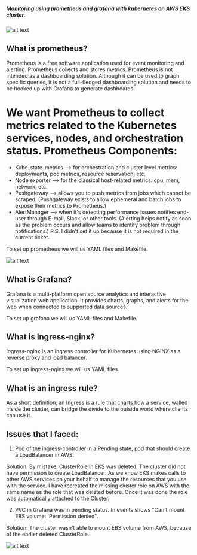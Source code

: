 
##### Monitoring using prometheus and grafana with kubernetes on AWS EKS cluster.


![alt text](https://miro.medium.com/max/1400/0*xmJhkI0IbRmbnlcG.png)


## What is prometheus?

Prometheus is a free software application used for event monitoring and alerting. Prometheus collects and stores metrics. Prometheus is not intended as a dashboarding solution. Although it can be used to graph specific queries, it is not a full-fledged dashboarding solution and needs to be hooked up with Grafana to generate dashboards.

# We want Prometheus to collect metrics related to the Kubernetes services, nodes, and orchestration status. Prometheus Components:

- Kube-state-metrics --> for orchestration and cluster level metrics: deployments, pod metrics, resource reservation, etc.
- Node exporter --> for the classical host-related metrics: cpu, mem, network, etc.
- Pushgateway --> allows you to push metrics from jobs which cannot be scraped. (Pushgateway exists to allow ephemeral and batch jobs to expose their metrics to Prometheus.)
- AlertManager --> when it's detecting performance issues notifies end-user through E-mail, Slack, or other tools. (Alerting helps notify as soon as the problem occurs and allow teams to identify problem through notifications.) P.S. I didn't set it up because it is not required in the current ticket.

To set up prometheus we will us YAML files and Makefile.


![alt text](https://www.whitelabeldevelopers.tech/upload/glossary/384/headimg.webp)


## What is Grafana?

Grafana is a multi-platform open source analytics and interactive visualization web application. It provides charts, graphs, and alerts for the web when connected to supported data sources.

To set up grafana we will us YAML files and Makefile.

## What is Ingress-nginx?

Ingress-nginx is an Ingress controller for Kubernetes using NGINX as a reverse proxy and load balancer.

To set up ingress-nginx we will us YAML files.

## What is an ingress rule?

As a short definition, an Ingress is a rule that charts how a service, walled inside the cluster, can bridge the divide to the outside world where clients can use it.



## Issues that I faced:

1. Pod of the ingress-controller in a Pending state, pod that should create a LoadBalancer in AWS.

Solution: By mistake, ClusterRole in EKS was deleted. The cluster did not have permission to create LoadBalancer. As we know EKS makes calls to other AWS services on your behalf to manage the resources that you use with the service. I have recreated the missing cluster role on AWS with the same name as the role that was deleted before. Once it was done the role was automatically attached to the Cluster.

2. PVC in Grafana was in pending status. In events shows "Can't mount EBS volume: 'Permission denied".

Solution: The cluster wasn't able to mount EBS volume from AWS, because of the earlier deleted ClusterRole.



![alt text](https://www.google.com/url?sa=i&url=https%3A%2F%2Fmedium.com%2Favmconsulting-blog%2Fhow-to-monitor-kubernetes-cluster-with-prometheus-and-grafana-8ec7e060896f&psig=AOvVaw0P1nzghEaS8EGPf8cHhMYi&ust=1638328658824000&source=images&cd=vfe&ved=0CAsQjRxqFwoTCLibr72Qv_QCFQAAAAAdAAAAABAJ)

